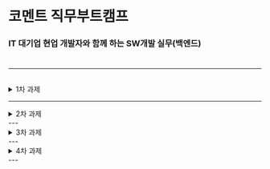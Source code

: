 


# 코멘트 직무부트캠프
### IT 대기업 현업 개발자와 함께 하는 SW개발 실무(백엔드)

#
#
---
## 

<details>
   <summary>  1차 과제 </summary>
   <div  markdown="1">
   
 ###   1. JDK 11 설치 
###
![jdk11](https://user-images.githubusercontent.com/106574819/200833829-a37727d3-c6fe-4e06-8696-e02af6560cc9.png)
###  
###  
###  
### 2. Eclipse, Spring 다운로드 및 설치
###  
![eclips_version](https://user-images.githubusercontent.com/106574819/200843507-a9960e24-741c-4f9a-9928-37c495b3c710.png)
###  
###  
###   
### 3. 톰캣 설정
###
![Tomcat](https://user-images.githubusercontent.com/106574819/200843497-04cc5334-e25e-45b3-a97f-24494568567a.png)
###  
###  


### 5. Hello World 출력
###
![HelloWorld](https://user-images.githubusercontent.com/106574819/200981008-5d8e18c7-9a0a-4507-a151-1961b2e1b7c6.png)

- pom.xml 설정
```
	<properties>
		<java-version>11</java-version>
		<org.springframework-version>5.3.23</org.springframework-version>
		<org.aspectj-version>1.6.10</org.aspectj-version>
		<org.slf4j-version>1.6.6</org.slf4j-version>
	</properties>
```
- maven-compiler 수정
```
      <plugin>
                <groupId>org.apache.maven.plugins</groupId>
                <artifactId>maven-compiler-plugin</artifactId>
                <version>3.7.0</version>
                <configuration>
                    <source>11</source>
                    <target>11</target>
                    <compilerArgument>-Xlint:all</compilerArgument>
                    <showWarnings>true</showWarnings>
                    <showDeprecation>true</showDeprecation>
                </configuration>
            </plugin>

```


~~**[오류발생] Cannot access defaults field of Properties**~~(해결) 
`maven-war-plugin`플러그인을 추가
```
<plugin>
  <groupId>org.apache.maven.plugins</groupId>
  <artifactId>maven-war-plugin</artifactId>
  <version>3.3.2</version>
</plugin>
```


### 5. mariaDB 설치 ,  DBever 및 샘플 DB 구축
- mariaDB 설치
![MariaDB](https://user-images.githubusercontent.com/106574819/201068081-a50d157c-913e-4724-abc6-385dcbc73f8e.png)

- DBever 로 movie 테이블 생성
		- databases 우클릭 -> create New Databade
		![createTable](https://user-images.githubusercontent.com/106574819/201070267-9986f148-9e01-4605-8818-2dc47d105b4f.png)
		
- 샘플 데이터 Insert하기
~~**[오류발생] SQL Error [1046] [3D000]: No database selected**~~ (해결)
--Theater 데이터베이스 우클릭 -> set as defult 클릭해서 권한 주기
![DB](https://user-images.githubusercontent.com/106574819/201070053-b863497b-4f3c-4ef2-ab17-f6343ab2b4d0.png)






### 6. 스프링, Mariadb, MyBatis 연동, 데이터 조회

![output](https://user-images.githubusercontent.com/106574819/201309898-38e0dd72-c64c-4e2a-91fe-4b1cc52b765a.png)




</div>
</details>

  


---
<details>
   <summary>  2차 과제 </summary>
     <div  markdown="2">
 <h1>기술가이드, API 문서 등 업무를 위해 소통하는 법 이해하기</h1>

😊2차 과제물 API문서 다운 <br>

     # API 문서 작성해보기

 - API 인터페이스 가이드의 내용에는 통신 방법, 데이터 포맷, 입력 파라미터, 출력 정보 등이 포함되어 있어 개발의 기초가 개념들을 정립하는데 크게 도움이 됩니다. 
-   API 요청을 간단히 설명하면, **프론트 영역에서 서버에 작업을 요청하는 행위**를 말하며, 크게 데이터를 조회/수정/삭제/추가 등이 있을 수 있고, 기능에 따라 서버 내부에는 더 복잡한 로직이 숨어 있을 수 있습니다.
-   API 호출 시, 제대로 성공했다는 메시지와 결과를 리턴해주는게 일반적인 패턴이며, 프론트 개발자는 이러한 API 결과를 프론트 개발에 적용하는 형태를 가집니다.
-   API 명세서는 백엔드 개발자와 프론트엔드 개발자 간의 소통방식이지만, 기획자도 참고하는 문서가 될 수 있을 만큼 함께 일하는 동료가 모두 참고하는 문서로 이용합니다.
- --
**꼭 들어가야 하는 내용들**

-   API Title - api 이름
-   URL - api 경로
-   Method - request 방식 (get | post | delete | put)
-   Data Params - post 요청시 body안에 넣어줄 값
-   URL Params (만약 있을 경우)
    -   Required - url params로 넘길 값
-   Success Response - 응답이 성공적으로 반환될 경우 반환되는 값과 코드
-   Error Response - 응답이 성공적이지 못할 경우 반환되는 값과 코드
-   Sample Call - 요청과 응답의 예시

---

**API**란,

-  서버 애플리케이션의 기능을 사용하기 위한 방법/수단

- 구현 방식을 알지 못해도 서비스가 서로 통신 가능

- 리소스에 대한 액세스 권한을 제공하고 보안과 제어를 유지할 수 있게 해주며 액세스 권한을 어떻게, 누구에게 제공할지 여부만 결정하면 됨

- URI는 서버 설계 도면 / API는 서버 사용 설명서

- URI는 서버 구성 요소를 나타냄 (URI와 API 둘 다 명확하고 직관적이여야 타인이 볼 때 헷갈리지 않음)

----------

2-2.  REST

**REST**란,

리소스 지향 아키텍쳐로 모든 것을 리소스, 명사로 표현

- 모든 형태의 명령이 명사형으로 정의가 가능한 것은 아니지만, 최대한 리소스 기반의 명사 형태로 정의를 하는게 REST형태의 디자인이 됨

----------

2-3.  REST API

웹(HTTP) 설계의 우수성에 비해 제대로 사용되어지지 못하는 모습에 안타까워하며 웹의 장점을 최대한 활용할 수 있는 아키텍처로써 REST를 발표

즉,  자원(URI는 정보의 자원을 표현) + 행위(자원에 대한 행위는 HTTP Method (GET, POST, PUT, DELETE 등) 으로 표현)

- 슬래시 구분자(/)는 계층 관계를 나타내는 데 사용

- URI 마지막 문자로 슬래시(/)를 포함하지 않음

- 하이픈(-)은 URI 가독성을 높이는데 사용

- 밑줄(_)은 URI에 사용하지 않음

- URI 경로에는 소문자가 적합

- 파일 확장자는 URI에 포함시키지 않음

- 자원을 표현하는 Collection과 Document

(Document는 단순히 문서 - 한 객체 / Collection은 문서들의 집합, 객체들의 집합)

Uniform Interface

URI로 지정한 리소스에 대한 조작을 통일되고 한정적인 인터페이스로 수행하는 아키텍처 스타일

Stateless

HTTP Session과 같은 컨텍스트 저장소에 상태 정보를 저장하지 않음 API 서버는 들어오는 요청 만을 들어오는 메시지로만 처리하면 되며, 세션과 같은 정보를 신경 쓸 필요 없음

Layered System

REST 서버는 다중 계층으로 구성될 수 있으며 보안, 로드 밸런싱, 암호화 계층을 추가해 구조상의 유연성을 둘 수 있고 PROXY, 게이트웨이 같은 네트워크 기반의 중간 매체를 사용할 수 있음

Self-descriptiveness

REST API 메시지만 보고도 API를 쉽게 이해 할 수 있음

Client-Server

REST 서버는 API를 제공하고, 제공된 API를 이용해서 비즈니스 로직 처리 및 저장을 책임짐.  
각각의 역할이 확실히 구분되기 때문에 클라이언트와 서버에서 개발해야 할 내용이 명확해지고 서로간 의존성이 줄어듦

Cacheable

HTTP라는 기존의 웹 표준을 그대로 사용하기 때문에 캐싱 기능 적용 가능

----------

3-1.  API 명세서

-  API 문서는 누가 봐도 이해할 수 명확하고 직관적이여야 한다

- 클라이언트에게 API 명세서를 제공해야함 문서 작성방법에는 다양한 방법(swagger, postman api)가 있지만 스프레드시트나 Github WIKI 추천

API 이름

- HTTP Method

- Content-Type

- Request Header/Body

- Response Body


   </div>
</details>
---
<details>
   <summary>  3차 과제 </summary>
     <div  markdown="3">
     ### 
   </div>
</details>
---
<details>
   <summary>  4차 과제 </summary>
     <div  markdown="4">
     
   </div>
</details>
---



```

```
